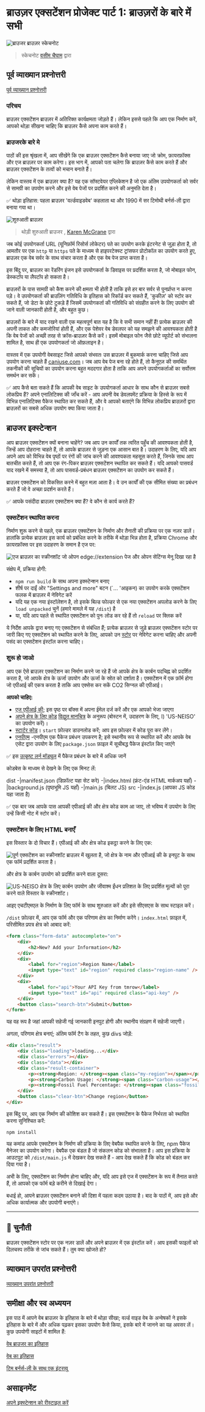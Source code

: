 # ब्राउज़र एक्सटेंशन प्रोजेक्ट पार्ट 1: ब्राउज़रों के बारे में सभी

![ब्राउजर ब्राउज़र स्केचनोट  ](/sketchnotes/browser.jpg)
> स्केचनोट [वसीम चैघाम](https://dev.to/wassimchegham/ever-wondered-what-happens-when-you-type-in-a-url-in-an-address-bar-in-a-browser-3dob) द्वारा

## पूर्व व्याख्यान प्रश्नोत्तरी

[पूर्व व्याख्यान प्रश्नोत्तरी](https://nice-beach-0fe9e9d0f.azurestaticapps.net/quiz/23?loc=hi)

### परिचय

ब्राउज़र एक्सटेंशन ब्राउज़र में अतिरिक्त कार्यक्षमता जोड़ते हैं। लेकिन इससे पहले कि आप एक निर्माण करें, आपको थोड़ा सीखना चाहिए कि ब्राउज़र कैसे अपना काम करते हैं।

### ब्राउजरके बारे मे

पाठों की इस श्रृंखला में, आप सीखेंगे कि एक ब्राउज़र एक्सटेंशन कैसे बनाया जाए जो क्रोम, फ़ायरफ़ॉक्स और एज ब्राउज़र पर काम करेगा। इस भाग में, आपको पता चलेगा कि ब्राउज़र कैसे काम करते हैं और ब्राउज़र एक्सटेंशन के तत्वों को मचान बनाते हैं।

लेकिन वास्तव में एक ब्राउज़र क्या है? यह एक सॉफ्टवेयर एप्लिकेशन है जो एक अंतिम उपयोगकर्ता को सर्वर से सामग्री का उपयोग करने और इसे वेब पेजों पर प्रदर्शित करने की अनुमति देता है।

✅ थोड़ा इतिहास: पहला ब्राउज़र 'वर्ल्डवाइडवेब' कहलाता था और 1990 में सर टिमोथी बर्नर्स-ली द्वारा बनाया गया था।

![शुरुआती ब्राउज़र](../images/earlybrowsers.jpg)
> थोड़ी शुरुआती ब्राउजर , [Karen McGrane](https://www.slideshare.net/KMcGrane/week-4-ixd-history-personal-computing) द्वारा

जब कोई उपयोगकर्ता URL (यूनिफ़ॉर्म रिसोर्स लोकेटर) पते का उपयोग करके इंटरनेट से जुड़ा होता है, तो आमतौर पर एक `http` या `https` पते के माध्यम से हाइपरटेक्स्ट ट्रांसफर प्रोटोकॉल का उपयोग करते हुए, ब्राउज़र एक वेब सर्वर के साथ संचार करता है और एक वेब पेज प्राप्त करता है।

इस बिंदु पर, ब्राउज़र का रेंडरिंग इंजन इसे उपयोगकर्ता के डिवाइस पर प्रदर्शित करता है, जो मोबाइल फोन, डेस्कटॉप या लैपटॉप हो सकता है।

ब्राउज़रों के पास सामग्री को कैश करने की क्षमता भी होती है ताकि इसे हर बार सर्वर से पुनर्प्राप्त न करना पड़े। वे उपयोगकर्ता की ब्राउज़िंग गतिविधि के इतिहास को रिकॉर्ड कर सकते हैं, 'कुकीज़' को स्टोर कर सकते हैं, जो डेटा के छोटे टुकड़े हैं जिसमें उपयोगकर्ता की गतिविधि को संग्रहीत करने के लिए उपयोग की जाने वाली जानकारी होती है, और बहुत कुछ।

ब्राउज़रों के बारे में याद रखने वाली एक महत्वपूर्ण बात यह है कि वे सभी समान नहीं हैं! प्रत्येक ब्राउज़र की अपनी ताकत और कमजोरियां होती हैं, और एक पेशेवर वेब डेवलपर को यह समझने की आवश्यकता होती है कि वेब पेजों को अच्छी तरह से क्रॉस-ब्राउज़र कैसे करें। इसमें मोबाइल फोन जैसे छोटे व्यूपोर्ट को संभालना शामिल है, साथ ही एक उपयोगकर्ता जो ऑफ़लाइन है।

वास्तव में एक उपयोगी वेबसाइट जिसे आपको संभवतः उस ब्राउज़र में बुकमार्क करना चाहिए जिसे आप उपयोग करना चाहते हैं [caniuse.com](https://www.caniuse.com)। जब आप वेब पेज बना रहे होते हैं, तो कैनुएज़ की समर्थित तकनीकों की सूचियों का उपयोग करना बहुत मददगार होता है ताकि आप अपने उपयोगकर्ताओं का सर्वोत्तम समर्थन कर सकें।

✅ आप कैसे बता सकते हैं कि आपकी वेब साइट के उपयोगकर्ता आधार के साथ कौन से ब्राउज़र सबसे लोकप्रिय हैं? अपने एनालिटिक्स की जाँच करें - आप अपनी वेब डेवलपमेंट प्रक्रिया के हिस्से के रूप में विभिन्न एनालिटिक्स पैकेज स्थापित कर सकते हैं, और वे आपको बताएंगे कि विभिन्न लोकप्रिय ब्राउज़रों द्वारा ब्राउज़रों का सबसे अधिक उपयोग क्या किया जाता है।

## ब्राउजर इक्स्टेन्शन

आप ब्राउज़र एक्सटेंशन क्यों बनाना चाहेंगे? जब आप उन कार्यों तक त्वरित पहुँच की आवश्यकता होती है, जिन्हें आप दोहराना चाहते हैं, तो आपके ब्राउज़र से जुड़ना एक आसान बात है। उदाहरण के लिए, यदि आप अपने आप को विभिन्न वेब पृष्ठों पर रंगों की जांच करने की आवश्यकता महसूस करते हैं, जिनके साथ आप बातचीत करते हैं, तो आप एक रंग-पिकर ब्राउज़र एक्सटेंशन स्थापित कर सकते हैं। यदि आपको पासवर्ड याद रखने में समस्या है, तो आप पासवर्ड-प्रबंधन ब्राउज़र एक्सटेंशन का उपयोग कर सकते हैं।

ब्राउज़र एक्सटेंशन को विकसित करने में बहुत मज़ा आता है। वे उन कार्यों की एक सीमित संख्या का प्रबंधन करते हैं जो वे अच्छा प्रदर्शन करते हैं।

✅ आपके पसंदीदा ब्राउज़र एक्सटेंशन क्या हैं? वे कौन से कार्य करते हैं?

### एक्सटेंशन स्थापित करना

निर्माण शुरू करने से पहले, एक ब्राउज़र एक्सटेंशन के निर्माण और तैनाती की प्रक्रिया पर एक नज़र डालें। हालांकि प्रत्येक ब्राउज़र इस कार्य को प्रबंधित करने के तरीके में थोड़ा भिन्न होता है, प्रक्रिया Chrome और फ़ायरफ़ॉक्स पर इस उदाहरण के समान है एज पर:

![एज ब्राउज़र का स्क्रीनशॉट जो ओपन edge://extension पेज और ओपन सेटिंग्स मेनू दिखा रहा है](../images/install-on-edge.png)

संक्षेप में, प्रक्रिया होगी:

- `npm run build` के साथ अपना इक्स्टेन्शन बनाए
- शीर्ष पर दाईं ओर "Settings and more" बटन (`... 'आइकन) का उपयोग करके एक्सटेंशन फलक में ब्राउज़र में नेविगेट करें
- यदि यह एक नया इंस्टॉलेशन है, तो इसके बिल्ड फोल्डर से एक नया एक्सटेंशन अपलोड करने के लिए `load unpacked` चुनें (हमारे मामले में यह `/dist`) है
- या, यदि आप पहले से स्थापित एक्सटेंशन को पुनः लोड कर रहे हैं तो `reload` पर क्लिक करें

ये निर्देश आपके द्वारा बनाए गए एक्सटेंशन से संबंधित हैं; प्रत्येक ब्राउज़र से जुड़े ब्राउज़र एक्सटेंशन स्टोर पर जारी किए गए एक्सटेंशन को स्थापित करने के लिए, आपको उन [स्टोर](https://microsoftedge.microsoft.com/addons/Microsoft-Edge-Extensions-Home) पर नेविगेट करना चाहिए और अपनी पसंद का एक्सटेंशन इंस्टॉल करना चाहिए।

### शुरू हो जाओ

आप एक ऐसे ब्राउज़र एक्सटेंशन का निर्माण करने जा रहे हैं जो आपके क्षेत्र के कार्बन पदचिह्न को प्रदर्शित करता है, जो आपके क्षेत्र के ऊर्जा उपयोग और ऊर्जा के स्रोत को दर्शाता है। एक्सटेंशन में एक फ़ॉर्म होगा जो एपीआई की एकत्र करता है ताकि आप एक्सेस कर सकें
CO2 सिग्नल की एपीआई।

**आपको चाहिए:**

- [एज एपीआई की](https://www.co2signal.com/); इस पृष्ठ पर बॉक्स में अपना ईमेल दर्ज करें और एक आपको भेजा जाएगा
- [अपने क्षेत्र के लिए कोड](http://api.electricitymap.org/v3/zones) [विद्युत मानचित्र](https://www.electricitymap.org/map) के अनुरूप (बोस्टन में, उदाहरण के लिए, I) 'US-NEISO' का उपयोग करें)।
- [स्टार्टर कोड](../start)। `start` फ़ोल्डर डाउनलोड करें; आप इस फ़ोल्डर में कोड पूरा कर लेंगे।
- [एनपीएम](https://www.npmjs.com) -एनपीएम एक पैकेज प्रबंधन उपकरण है; इसे स्थानीय रूप से स्थापित करें और आपके वेब एसेट द्वारा उपयोग के लिए `package.json` फ़ाइल में सूचीबद्ध पैकेज इंस्टॉल किए जाएंगे

✅ इस [उत्कृष्ट लर्न मॉड्यूल](https://docs.microsoft.com/learn/modules/create-nodejs-project-dependencies/?WT.mc_id=academic-13441-cxa) में पैकेज प्रबंधन के बारे में अधिक जानें

कोडबेस के माध्यम से देखने के लिए एक मिनट लें:

dist
    -|manifest.json (डिफ़ॉल्ट यहा सेट करे)
    -|index.html (फ्रंट-एंड HTML मार्कअप यहाँ)
    -|background.js (पृष्ठभूमि JS यहाँ)
    -|main.js (बिलट JS)
src
    -|index.js (आपका JS कोड यहा जाता है)

✅ एक बार जब आपके पास आपकी एपीआई की और क्षेत्र कोड काम आ जाए, तो भविष्य में उपयोग के लिए उन्हें किसी नोट में स्टोर करें।

### एक्सटेंशन के लिए HTML बनाएँ

इस विस्तार के दो विचार हैं। एपीआई की और क्षेत्र कोड इकट्ठा करने के लिए एक:

![पूर्ण एक्सटेंशन का स्क्रीनशॉट ब्राउज़र में खुलता है, जो क्षेत्र के नाम और एपीआई की के इनपुट के साथ एक फॉर्म प्रदर्शित करता है।](../images/1.png)

और क्षेत्र के कार्बन उपयोग को प्रदर्शित करने वाला दूसरा:

![US-NEISO क्षेत्र के लिए कार्बन उपयोग और जीवाश्म ईंधन प्रतिशत के लिए प्रदर्शित मूल्यों को पूरा करने वाले विस्तार के स्क्रीनशॉट।](../images/2.png)

आइए एचटीएमएल के निर्माण के लिए फॉर्म के साथ शुरुआत करें और इसे सीएसएस के साथ स्टाइल करें।

`/dist` फ़ोल्डर में, आप एक फॉर्म और एक परिणाम क्षेत्र का निर्माण करेंगे। `index.html` फ़ाइल में, परिसीमित प्रपत्र क्षेत्र को आबाद करें:

```HTML
<form class="form-data" autocomplete="on">
	<div>
		<h2>New? Add your Information</h2>
	</div>
	<div>
		<label for="region">Region Name</label>
		<input type="text" id="region" required class="region-name" />
	</div>
	<div>
		<label for="api">Your API Key from tmrow</label>
		<input type="text" id="api" required class="api-key" />
	</div>
	<button class="search-btn">Submit</button>
</form>	
```
यह वह रूप है जहां आपकी सहेजी गई जानकारी इनपुट होगी और स्थानीय संग्रहण में सहेजी जाएगी।

अगला, परिणाम क्षेत्र बनाएं; अंतिम फॉर्म टैग के तहत, कुछ divs जोड़ें:

```HTML
<div class="result">
	<div class="loading">loading...</div>
	<div class="errors"></div>
	<div class="data"></div>
	<div class="result-container">
		<p><strong>Region: </strong><span class="my-region"></span></p>
		<p><strong>Carbon Usage: </strong><span class="carbon-usage"></span></p>
		<p><strong>Fossil Fuel Percentage: </strong><span class="fossil-fuel"></span></p>
	</div>
	<button class="clear-btn">Change region</button>
</div>
```
इस बिंदु पर, आप एक निर्माण की कोशिश कर सकते हैं। इस एक्सटेंशन के पैकेज निर्भरता को स्थापित करना सुनिश्चित करें:

```
npm install
```

यह कमांड आपके एक्सटेंशन के निर्माण की प्रक्रिया के लिए वेबपैक स्थापित करने के लिए, npm पैकेज मैनेजर का उपयोग करेगा। वेबपैक एक बंडल है जो संकलन कोड को संभालता है। आप इस प्रक्रिया के आउटपुट को `/dist/main.js` में देखकर देख सकते हैं - आप देख सकते हैं कि कोड को बंडल कर दिया गया है।

अभी के लिए, एक्सटेंशन का निर्माण होना चाहिए और, यदि आप इसे एज में एक्सटेंशन के रूप में तैनात करते हैं, तो आपको एक फॉर्म बड़े करीने से दिखाई देगा।

बधाई हो, आपने ब्राउज़र एक्सटेंशन बनाने की दिशा में पहला कदम उठाया है। बाद के पाठों में, आप इसे और अधिक कार्यात्मक और उपयोगी बनाएंगे।

---

## 🚀 चुनौती

ब्राउज़र एक्सटेंशन स्टोर पर एक नज़र डालें और अपने ब्राउज़र में एक इंस्टॉल करें। आप इसकी फाइलों को दिलचस्प तरीके से जांच सकते हैं। तुम क्या खोजते हो?

## व्याख्यान उपरांत प्रश्नोत्तरी

[व्याख्यान उपरांत प्रश्नोत्तरी](https://nice-beach-0fe9e9d0f.azurestaticapps.net/quiz/24?loc=hi)

## समीक्षा और स्व अध्ययन

इस पाठ में आपने वेब ब्राउज़र के इतिहास के बारे में थोड़ा सीखा; वर्ल्ड वाइड वेब के अन्वेषकों ने इसके इतिहास के बारे में और अधिक पढ़कर इसका उपयोग कैसे किया, इसके बारे में जानने का यह अवसर लें। कुछ उपयोगी साइटों में शामिल हैं:

[वेब ब्राउजर का इतिहास](https://www.mozilla.org/firefox/browsers/browser-history/)

[वेब का इतिहास](https://webfoundation.org/about/vision/history-of-the-web/)

[टिम बर्नर्स-ली के साथ एक इंटरव्यू](https://www.theguardian.com/technology/2019/mar/12/tim-berners-lee-on-30-years-of-the-web-if-we-dream-a-little-we-can-get-the-web-we-want)

## असाइनमेंट 

[अपने इक्स्टेन्शन को रीस्टाइल करें](assignment.hi.md)

